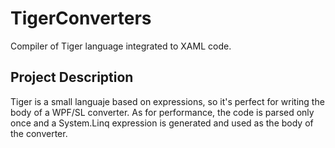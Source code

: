 # TigerConverters
Compiler of Tiger language integrated to XAML code.


## Project Description

Tiger is a small languaje based on expressions, so it's perfect for writing the body of a WPF/SL converter. As for performance, the code is parsed only once and a System.Linq expression is generated and used as the body of the converter.
